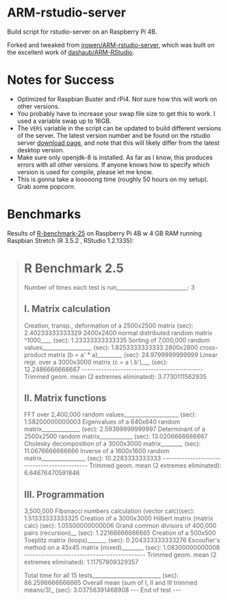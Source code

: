 # ARM-rstudio-server
Build script for rstudio-server on an Raspberry Pi 4B.

Forked and tweaked from [jrowen/ARM-rstudio-server](https://github.com/jrowen/ARM-rstudio-server), which was built on the excellent work of [dashaub/ARM-RStudio](https://github.com/dashaub/ARM-RStudio).

# Notes for Success

* Optimized for Raspbian Buster and rPi4. Not sure how this will work on other versions.
* You probably have to increase your swap file size to get this to work. I used a variable swap up to 16GB.
* The `VERS` variable in the script can be updated to build different versions of the server.  The latest version number and be found on the rstudio server [download page](https://www.rstudio.com/products/rstudio/download-server/), and note that this will likely differ from the latest desktop version.
* Make sure only openjdk-8 is installed. As far as I know, this produces errors with all other versions. If anyone knows how to specify which version is used for compile, please let me know.
* This is gonna take a looooong time (roughly 50 hours on my setup). Grab some popcorn.

# Benchmarks

Results of [R-benchmark-25](https://mac.r-project.org/benchmarks/) on Raspberry Pi 4B w 4 GB RAM running Raspbian Stretch (R 3.5.2 , RStudio 1.2.1335):

> R Benchmark 2.5
> ===============
> Number of times each test is run__________________________:  3
> 
>    I. Matrix calculation
>    ---------------------
> Creation, transp., deformation of a 2500x2500 matrix (sec):  2.40233333333329 
> 2400x2400 normal distributed random matrix ^1000____ (sec):  1.23333333333335 
> Sorting of 7,000,000 random values__________________ (sec):  1.8253333333333 
> 2800x2800 cross-product matrix (b = a' * a)_________ (sec):  24.9799999999999 
> Linear regr. over a 3000x3000 matrix (c = a \ b')___ (sec):  12.2486666666667 
>                       --------------------------------------------
>                  Trimmed geom. mean (2 extremes eliminated):  3.7730111562935 
> 
>    II. Matrix functions
>    --------------------
> FFT over 2,400,000 random values____________________ (sec):  1.58200000000003 
> Eigenvalues of a 640x640 random matrix______________ (sec):  2.59399999999997 
> Determinant of a 2500x2500 random matrix____________ (sec):  13.0206666666667 
> Cholesky decomposition of a 3000x3000 matrix________ (sec):  11.0676666666666 
> Inverse of a 1600x1600 random matrix________________ (sec):  10.2283333333333 
>                       --------------------------------------------
>                 Trimmed geom. mean (2 extremes eliminated):  6.64676470591846 
> 
>    III. Programmation
>    ------------------
> 3,500,000 Fibonacci numbers calculation (vector calc)(sec):  1.51333333333325 
> Creation of a 3000x3000 Hilbert matrix (matrix calc) (sec):  1.05500000000006 
> Grand common divisors of 400,000 pairs (recursion)__ (sec):  1.22166666666665 
> Creation of a 500x500 Toeplitz matrix (loops)_______ (sec):  0.204333333333276 
> Escoufier's method on a 45x45 matrix (mixed)________ (sec):  1.08300000000008 
>                       --------------------------------------------
>                 Trimmed geom. mean (2 extremes eliminated):  1.11757809329357 
> 
> 
> Total time for all 15 tests_________________________ (sec):  86.2596666666665 
> Overall mean (sum of I, II and III trimmed means/3)_ (sec):  3.03756391468908 
>                      --- End of test ---

